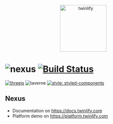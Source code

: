 <p align="center">
  <a href="https://www.twinlify.com">
    <img width="150" alt="twinlify" src="https://static.twinlify.com/logos/logo.svg"/>
  </a>
</p>

# ![nexus](https://img.shields.io/npm/v/@twinlify/nexus?color=%23222f45&label=%40twinlify%2Fnexus) [![Build Status](https://travis-ci.com/twinlify/nexus.svg?token=hPRrdV3zU7BQPGkhdtkq&branch=master)](https://travis-ci.com/twinlify/nexus)

[![threejs](https://img.shields.io/badge/threejs-r125-315.svg)](https://github.com/mrdoob/three.js)
![taverne](https://img.shields.io/npm/v/taverne?label=taverne)
[![style: styled-components](https://img.shields.io/badge/-%F0%9F%92%85%20styled--components-orange.svg?colorB=415)](https://github.com/styled-components/styled-components)

## Nexus

- Documentation on <https://docs.twinlify.com>
- Platform demo on <https://platform.twinlify.com>
